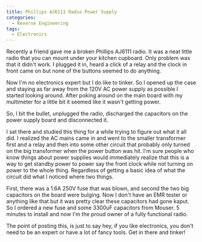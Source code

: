```yaml
---
title: Phillips AJ6111 Radio Power Supply
categories:
  - Reverse Engineering
tags:
  - Electronics
---
```


Recently a friend gave me a broken Phillips AJ6111 radio. It was a neat little radio that you can mount under your kitchen cupboard. Only problem was that it didn't work. I plugged it in, heard a click of a relay and the clock in front came on but none of the buttons seemed to do anything.

Now I'm no electronics expert but I do like to tinker. So I opened up the case and staying as far away from the 120V AC power supply as possible I started looking around. After poking around on the main board with my multimeter for a little bit it seemed like it wasn't getting power.

So, I bit the bullet, unplugged the radio, discharged the capacitors on the power supply board and disconnected it.

I sat there and studied this thing for a while trying to figure out what it all did. I realized the AC mains came in and went to the smaller transformer first and a relay and then into some other circuit that probably only turned on the big transformer when the power button was hit. I'm sure people who know things about power supplies would immediately realize that this is a way to get standby power to power say the front clock while not turning on power to the whole thing. Regardless of getting a basic idea of what the circuit did what I noticed where two things.

First, there was a 1.6A 250V fuse that was blown, and second the two big capacitors on the board were bulging. Now I don't have an EMR tester or anything like that but it was pretty clear these capacitors had gone kaput. So I ordered a new fuse and some 3300uF capacitors from Mouser. 5 minutes to install and now I'm the proud owner of a fully functional radio.

The point of posting this, is just to say hey, if you like electronics, you don't need to be an expert or have a lot of fancy tools. Get in there and tinker!
